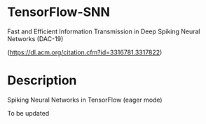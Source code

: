 # TensorFlow-SNN
Fast and Efficient Information Transmission in Deep Spiking Neural Networks (DAC-19)

(https://dl.acm.org/citation.cfm?id=3316781.3317822)

# Description
Spiking Neural Networks in TensorFlow (eager mode)

To be updated
